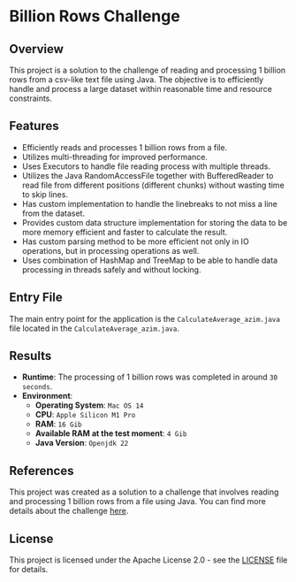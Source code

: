 # Billion Rows Challenge

## Overview
This project is a solution to the challenge of reading and processing 1 billion rows from a csv-like text file using Java. The objective is to efficiently handle and process a large dataset within reasonable time and resource constraints.

## Features
- Efficiently reads and processes 1 billion rows from a file.
- Utilizes multi-threading for improved performance.
- Uses Executors to handle file reading process with multiple threads.
- Utilizes the Java RandomAccessFile together with BufferedReader to read file from different positions (different chunks) without wasting time to skip lines.
- Has custom implementation to handle the linebreaks to not miss a line from the dataset.
- Provides custom data structure implementation for storing the data to be more memory efficient and faster to calculate the result.
- Has custom parsing method to be more efficient not only in IO operations, but in processing operations as well.
- Uses combination of HashMap and TreeMap to be able to handle data processing in threads safely and without locking.

## Entry File
The main entry point for the application is the `CalculateAverage_azim.java` file located in the `CalculateAverage_azim.java`.

## Results
- **Runtime**: The processing of 1 billion rows was completed in around `30 seconds`.
- **Environment**: 
  - **Operating System**: `Mac OS 14`
  - **CPU**: `Apple Silicon M1 Pro`
  - **RAM**: `16 Gib`
  - **Available RAM at the test moment**: `4 Gib`
  - **Java Version**: `Openjdk 22`

## References
This project was created as a solution to a challenge that involves reading and processing 1 billion rows from a file using Java. You can find more details about the challenge [here](https://github.com/gunnarmorling/1brc).

## License
This project is licensed under the Apache License 2.0 - see the [LICENSE](LICENSE) file for details.
